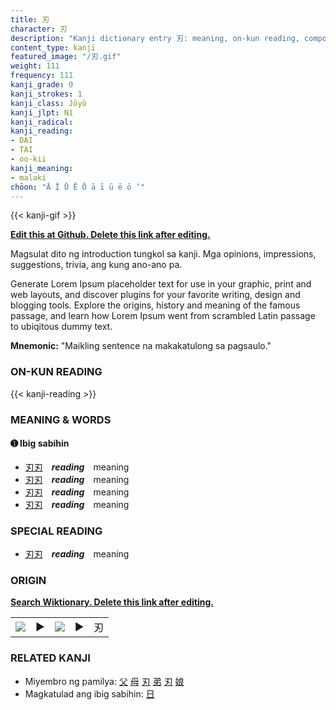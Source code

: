 ```yaml
---
title: 刃
character: 刃
description: "Kanji dictionary entry 刃: meaning, on-kun reading, compounds, origin, related kanji"
content_type: kanji
featured_image: "/刃.gif"
weight: 111
frequency: 111
kanji_grade: 0
kanji_strokes: 1
kanji_class: Jōyō
kanji_jlpt: N1
kanji_radical: 
kanji_reading: 
- DAI
- TAI
- oo-kii
kanji_meaning:
- malaki
chōon: "Ā Ī Ū Ē Ō ā ī ū ē ō ’"
---
```

[//]: # (Don't edit the line below. Kanji animated GIF code is automatically generated.)
{{< kanji-gif >}}

[//]: # (Edit below this line.)

**[Edit this at Github. Delete this link after editing.](https://github.com/tim0g/tim/tree/main/content/kanji/刃/index.md)**

Magsulat dito ng introduction tungkol sa kanji. Mga opinions, impressions, suggestions, trivia, ang kung ano-ano pa.

Generate Lorem Ipsum placeholder text for use in your graphic, print and web layouts, and discover plugins for your favorite writing, design and blogging tools. Explore the origins, history and meaning of the famous passage, and learn how Lorem Ipsum went from scrambled Latin passage to ubiqitous dummy text.
 
**Mnemonic:** "Maikling sentence na makakatulong sa pagsaulo."

### ON-KUN READING

[//]: # (Don't edit the line below. ON-KUN READING code is automatically generated.)
{{< kanji-reading >}}

### MEANING & WORDS

#### ➊ **Ibig sabihin**
  - [刃](../刃)[刃](../刃)　***reading***　meaning
  - [刃](../刃)[刃](../刃)　***reading***　meaning
  - [刃](../刃)[刃](../刃)　***reading***　meaning
  - [刃](../刃)[刃](../刃)　***reading***　meaning

### SPECIAL READING
  - [刃](../刃)[刃](../刃)　***reading***　meaning

### ORIGIN

**[Search Wiktionary. Delete this link after editing.](https://wiktionary.org/wiki/刃)**
<table class="kanji-table"><tr><td>
<img src="60px-刃-bronze.svg.png">
</td><td>▶</td><td>
<img src="60px-刃-oracle.svg.png">
</td><td>▶</td>
<td class="kanji-origin">刃</td>
</tr></table>

### RELATED KANJI
- Miyembro ng pamilya: [父](../父) [母](../母) [刃](../刃) [弟](../弟) [刃](../刃) [娘](../娘)
- Magkatulad ang ibig sabihin: [日](../日)
